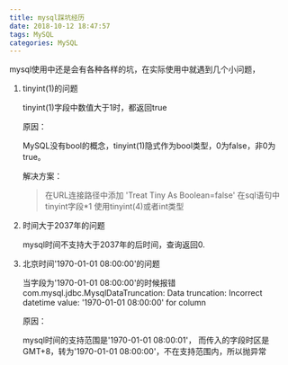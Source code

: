 ```yaml
---
title: mysql踩坑经历
date: 2018-10-12 18:47:57
tags: MySQL
categories: MySQL
---
```

mysql使用中还是会有各种各样的坑，在实际使用中就遇到几个小问题，

<!-- more -->

1. tinyint(1)的问题

	tinyint(1)字段中数值大于1时，都返回true

	原因：
	
	MySQL没有bool的概念，tinyint(1)隐式作为bool类型，0为false，非0为true。
	
	解决方案：
	
	> 在URL连接路径中添加 'Treat Tiny As Boolean=false' 
	> 在sql语句中 tinyint字段*1
	> 使用tinyint(4)或者int类型

2. 时间大于2037年的问题

	mysql时间不支持大于2037年的后时间，查询返回0.
	
	
3. 北京时间'1970-01-01 08:00:00'的问题

	当字段为'1970-01-01 08:00:00'的时候报错
	com.mysql.jdbc.MysqlDataTruncation: Data truncation: Incorrect datetime value: '1970-01-01 08:00:00' for column
	
	原因：
	
	mysql时间的支持范围是'1970-01-01 08:00:01'，	而传入的字段时区是GMT+8，转为'1970-01-01 08:00:00'，不在支持范围内，所以抛异常



